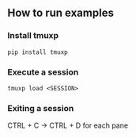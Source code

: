 ## How to run examples

### Install tmuxp
`pip install tmuxp`

### Execute a session
`tmuxp load <SESSION>`

### Exiting a session
CTRL + C -> CTRL + D for each pane

